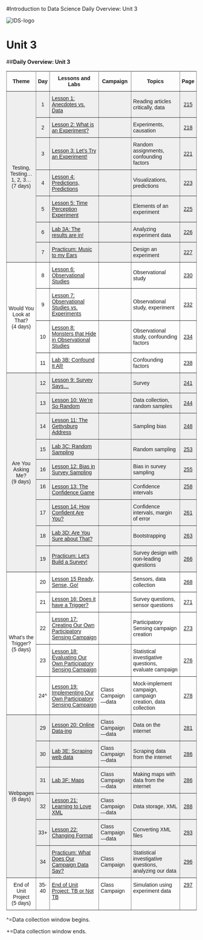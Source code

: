 #Introduction to Data Science Daily Overview: Unit 3

![IDS-logo](../img/IDS-logo.png)

**<h1>Unit 3</h1>**

##**Daily Overview: Unit 3**

<style type="text/css">
.tg  {border-collapse:collapse;border-spacing:0;}
.tg td{font-family:Arial, sans-serif;font-size:14px;padding:10px 5px;border-style:solid;border-width:1px;overflow:hidden;word-break:normal;border-color:black;}
.tg th{font-family:Arial, sans-serif;font-size:14px;font-weight:normal;padding:10px 5px;border-style:solid;border-width:1px;overflow:hidden;word-break:normal;border-color:black;}
.tg .tg-88nc{font-weight:bold;border-color:inherit;text-align:center}
.tg .tg-yj5y{background-color:#efefef;border-color:inherit;text-align:center;vertical-align:top}
.tg .tg-c3ow{border-color:inherit;text-align:center;vertical-align:top}
.tg .tg-uys7{border-color:inherit;text-align:center}
.tg .tg-pwj7{background-color:#efefef;border-color:inherit;text-align:left}
.tg .tg-5e9r{background-color:#efefef;border-color:inherit;text-align:center}
.tg .tg-xldj{border-color:inherit;text-align:left}
.tg .tg-y698{background-color:#efefef;border-color:inherit;text-align:left;vertical-align:top}
.tg .tg-0pky{border-color:inherit;text-align:left;vertical-align:top}
</style>
<table class="tg">
  <tr>
    <th class="tg-88nc">Theme</th>
    <th class="tg-88nc">Day</th>
    <th class="tg-88nc">Lessons and Labs</th>
    <th class="tg-88nc">Campaign</th>
    <th class="tg-88nc">Topics</th>
    <th class="tg-88nc">Page</th>
  </tr>
  <tr>
    <td class="tg-5e9r" rowspan="7">Testing,<br>Testing…<br>1, 2, 3…<br>(7 days)</td>
    <td class="tg-5e9r">1</td>
    <td class="tg-pwj7"><a href="../../unit3/lesson1">Lesson 1: Anecdotes vs. Data</a></td>
    <td class="tg-pwj7"></td>
    <td class="tg-pwj7">Reading articles critically, data</td>
    <td class="tg-5e9r"><a href="../../unit3/lesson1">215</a></td>
  </tr>
  <tr>
    <td class="tg-5e9r">2</td>
    <td class="tg-pwj7"><a href="../../unit3/lesson2">Lesson 2: What is an Experiment?</a></td>
    <td class="tg-pwj7"></td>
    <td class="tg-pwj7">Experiments, causation</td>
    <td class="tg-5e9r"><a href="../../unit3/lesson2">218</a></td>
  </tr>
  <tr>
    <td class="tg-5e9r">3</td>
    <td class="tg-pwj7"><a href="../../unit3/lesson3">Lesson 3: Let’s Try an Experiment!</a></td>
    <td class="tg-pwj7"></td>
    <td class="tg-pwj7">Random assignments, confounding factors</td>
    <td class="tg-5e9r"><a href="../../unit3/lesson3">221</a></td>
  </tr>
  <tr>
    <td class="tg-5e9r">4</td>
    <td class="tg-pwj7"><a href="../../unit3/lesson4">Lesson 4: Predictions, Predictions</a></td>
    <td class="tg-pwj7"></td>
    <td class="tg-pwj7">Visualizations, predictions</td>
    <td class="tg-5e9r"><a href="../../unit3/lesson4">223</a></td>
  </tr>
  <tr>
    <td class="tg-5e9r">5</td>
    <td class="tg-pwj7"><a href="../../unit3/lesson5">Lesson 5: Time Perception Experiment</a></td>
    <td class="tg-pwj7"></td>
    <td class="tg-pwj7">Elements of an experiment</td>
    <td class="tg-5e9r"><a href="../../unit3/lesson5">225</a></td>
  </tr>
  <tr>
    <td class="tg-5e9r">6</td>
    <td class="tg-pwj7"><a href="../../unit3/lab3a">Lab 3A: The results are in!</a></td>
    <td class="tg-pwj7"></td>
    <td class="tg-pwj7">Analyzing experiment data</td>
    <td class="tg-5e9r"><a href="../../unit3/lab3a">226</a></td>
  </tr>
  <tr>
    <td class="tg-5e9r">7</td>
    <td class="tg-pwj7"><a href="../../unit3/practicum1">Practicum: Music to my Ears</a></td>
    <td class="tg-pwj7"></td>
    <td class="tg-pwj7">Design an experiment</td>
    <td class="tg-5e9r"><a href="../../unit3/practicum1">227</a></td>
  </tr>
  <tr>
    <td class="tg-uys7" rowspan="4">Would You<br>Look at<br>That?<br>(4 days)</td>
    <td class="tg-uys7">8</td>
    <td class="tg-xldj"><a href="../../unit3/lesson6">Lesson 6: Observational Studies</a></td>
    <td class="tg-xldj"></td>
    <td class="tg-xldj">Observational study</td>
    <td class="tg-uys7"><a href="../../unit3/lesson6">230</a></td>
  </tr>
  <tr>
    <td class="tg-uys7">9</td>
    <td class="tg-xldj"><a href="../../unit3/lesson7">Lesson 7: Observational Studies vs. Experiments</a></td>
    <td class="tg-xldj"></td>
    <td class="tg-xldj">Observational study, experiment</td>
    <td class="tg-uys7"><a href="../../unit3/lesson7">232</a></td>
  </tr>
  <tr>
    <td class="tg-uys7">10</td>
    <td class="tg-xldj"><a href="../../unit3/lesson8">Lesson 8: Monsters that Hide in Observational Studies</a></td>
    <td class="tg-xldj"></td>
    <td class="tg-xldj">Observational study, confounding factors</td>
    <td class="tg-uys7"><a href="../../unit3/lesson8">234</a></td>
  </tr>
  <tr>
    <td class="tg-uys7">11</td>
    <td class="tg-xldj"><a href="../../unit3/lab3b">Lab 3B: Confound It All!</a></td>
    <td class="tg-xldj"></td>
    <td class="tg-xldj">Confounding factors</td>
    <td class="tg-uys7"><a href="../../unit3/lab3b">238</a></td>
  </tr>
  <tr>
    <td class="tg-5e9r" rowspan="9">Are You<br>Asking<br>Me?<br>(9 days)<br></td>
    <td class="tg-5e9r">12</td>
    <td class="tg-pwj7"><a href="../../unit3/lesson9">Lesson 9: Survey Says…</a></td>
    <td class="tg-pwj7"></td>
    <td class="tg-pwj7">Survey</td>
    <td class="tg-5e9r"><a href="../../unit3/lesson9">241</a></td>
  </tr>
  <tr>
    <td class="tg-5e9r">13</td>
    <td class="tg-pwj7"><a href="../../unit3/lesson10">Lesson 10: We’re So Random</a></td>
    <td class="tg-pwj7"></td>
    <td class="tg-pwj7">Data collection, random samples</td>
    <td class="tg-5e9r"><a href="../../unit3/lesson10">244</a></td>
  </tr>
  <tr>
    <td class="tg-5e9r">14</td>
    <td class="tg-pwj7"><a href="../../unit3/lesson11">Lesson 11: The Gettysburg Address</a></td>
    <td class="tg-pwj7"></td>
    <td class="tg-pwj7">Sampling bias</td>
    <td class="tg-5e9r"><a href="../../unit3/lesson11">248</a></td>
  </tr>
  <tr>
    <td class="tg-5e9r">15</td>
    <td class="tg-pwj7"><a href="../../unit3/lab3c">Lab 3C: Random Sampling</a></td>
    <td class="tg-pwj7"></td>
    <td class="tg-pwj7">Random sampling</td>
    <td class="tg-5e9r"><a href="../../unit3/lab3c">253</a></td>
  </tr>
  <tr>
    <td class="tg-5e9r">16</td>
    <td class="tg-pwj7"><a href="../../unit3/lesson12">Lesson 12: Bias in Survey Sampling</a></td>
    <td class="tg-pwj7"></td>
    <td class="tg-pwj7">Bias in survey sampling</td>
    <td class="tg-5e9r"><a href="../../unit3/lesson12">255</a></td>
  </tr>
  <tr>
    <td class="tg-yj5y">16</td>
    <td class="tg-y698"><a href="../../unit3/lesson13">Lesson 13: The Confidence Game</a></td>
    <td class="tg-y698"></td>
    <td class="tg-y698">Confidence intervals</td>
    <td class="tg-yj5y"><a href="../../unit3/lesson13">258</a></td>
  </tr>
  <tr>
    <td class="tg-5e9r">17</td>
    <td class="tg-pwj7"><a href="../../unit3/lesson14">Lesson 14: How Confident Are You?</a></td>
    <td class="tg-pwj7"></td>
    <td class="tg-pwj7">Confidence intervals, margin of error</td>
    <td class="tg-5e9r"><a href="../../unit3/lesson14">261</a></td>
  </tr>
  <tr>
    <td class="tg-5e9r">18</td>
    <td class="tg-pwj7"><a href="../../unit3/lab3d">Lab 3D: Are You Sure about That?</a></td>
    <td class="tg-pwj7"></td>
    <td class="tg-pwj7">Bootstrapping</td>
    <td class="tg-5e9r"><a href="../../unit3/lab3d">263</a></td>
  </tr>
  <tr>
    <td class="tg-5e9r">19</td>
    <td class="tg-pwj7"><a href="../../unit3/practicum2">Practicum: Let’s Build a Survey!</a></td>
    <td class="tg-pwj7"></td>
    <td class="tg-pwj7">Survey design with non-leading questions</td>
    <td class="tg-5e9r"><a href="../../unit3/practicum2">266</a></td>
  </tr>
  <tr>
    <td class="tg-uys7" rowspan="5">What’s the<br>Trigger?<br>(5 days)</td>
    <td class="tg-uys7">20</td>
    <td class="tg-xldj"><a href="../../unit3/lesson15">Lesson 15 Ready, Sense, Go!</a></td>
    <td class="tg-xldj"></td>
    <td class="tg-xldj">Sensors, data collection</td>
    <td class="tg-uys7"><a href="../../unit3/lesson15">268</a></td>
  </tr>
  <tr>
    <td class="tg-uys7">21</td>
    <td class="tg-xldj"><a href="../../unit3/lesson16">Lesson 16: Does it have a Trigger?</a></td>
    <td class="tg-xldj"></td>
    <td class="tg-xldj">Survey questions, sensor questions</td>
    <td class="tg-uys7"><a href="../../unit3/lesson16">271</a></td>
  </tr>
  <tr>
    <td class="tg-uys7">22</td>
    <td class="tg-xldj"><a href="../../unit3/lesson17">Lesson 17: Creating Our Own Participatory Sensing Campaign</a></td>
    <td class="tg-xldj"></td>
    <td class="tg-xldj">Participatory Sensing campaign creation</td>
    <td class="tg-uys7"><a href="../../unit3/lesson17">273</a></td>
  </tr>
  <tr>
    <td class="tg-uys7">23</td>
    <td class="tg-xldj"><a href="../../unit3/lesson18">Lesson 18: Evaluating Our Own Participatory Sensing Campaign</a><br></td>
    <td class="tg-xldj"></td>
    <td class="tg-xldj">Statistical investigative questions, evaluate campaign</td>
    <td class="tg-uys7"><a href="../../unit3/lesson18">276</a></td>
  </tr>
  <tr>
    <td class="tg-uys7">24^</td>
    <td class="tg-xldj"><a href="../../unit3/lesson19">Lesson 19: Implementing Our Own Participatory Sensing Campaign</a></td>
    <td class="tg-xldj">Class Campaign—data</td>
    <td class="tg-xldj">Mock-implement campaign, campaign creation, data collection</td>
    <td class="tg-uys7"><a href="../../unit3/lesson19">278</a></td>
  </tr>
  <tr>
    <td class="tg-5e9r" rowspan="6">Webpages<br>(6 days)</td>
    <td class="tg-5e9r">29</td>
    <td class="tg-pwj7"><a href="../../unit3/lesson20">Lesson 20: Online Data-ing</a></td>
    <td class="tg-pwj7">Class Campaign—data</td>
    <td class="tg-pwj7">Data on the internet</td>
    <td class="tg-5e9r"><a href="../../unit3/lesson20">281</a></td>
  </tr>
  <tr>
    <td class="tg-5e9r">30</td>
    <td class="tg-pwj7"><a href="../../unit3/lab3e">Lab 3E: Scraping web data</a></td>
    <td class="tg-pwj7">Class Campaign—data</td>
    <td class="tg-pwj7">Scraping data from the internet</td>
    <td class="tg-5e9r"><a href="../../unit3/lab3e">286</a></td>
  </tr>
  <tr>
    <td class="tg-5e9r">31</td>
    <td class="tg-pwj7"><a href="../../unit3/lab3f">Lab 3F: Maps</a></td>
    <td class="tg-pwj7">Class Campaign—data</td>
    <td class="tg-pwj7">Making maps with data from the internet</td>
    <td class="tg-5e9r"><a href="../../unit3/lab3f">286</a></td>
  </tr>
  <tr>
    <td class="tg-5e9r">32</td>
    <td class="tg-pwj7"><a href="../../unit3/lesson21">Lesson 21: Learning to Love XML</a></td>
    <td class="tg-pwj7">Class Campaign—data</td>
    <td class="tg-pwj7">Data storage, XML</td>
    <td class="tg-5e9r"><a href="../../unit3/lesson21">288</a></td>
  </tr>
  <tr>
    <td class="tg-5e9r">33+</td>
    <td class="tg-pwj7"><a href="../../unit3/lesson22">Lesson 22: Changing Format</a></td>
    <td class="tg-pwj7">Class Campaign—data</td>
    <td class="tg-pwj7">Converting XML files</td>
    <td class="tg-5e9r"><a href="../../unit3/lesson22">293</a></td>
  </tr>
  <tr>
    <td class="tg-5e9r">34</td>
    <td class="tg-pwj7"><a href="../../unit3/practicum3">Practicum: What Does Our Campaign Data Say?</a></td>
    <td class="tg-pwj7">Class Campaign</td>
    <td class="tg-pwj7">Statistical investigative questions, analyzing our data</td>
    <td class="tg-5e9r"><a href="../../unit3/practicum3">296</a></td>
  </tr>
  <tr>
    <td class="tg-c3ow">End of<br>Unit<br>Project<br>(5 days)</td>
    <td class="tg-c3ow">35-<br>40</td>
    <td class="tg-0pky"><a href="../../unit3/end">End of Unit Project: TB or Not TB</a></td>
    <td class="tg-0pky">Class Campaign</td>
    <td class="tg-0pky">Simulation using experiment data</td>
    <td class="tg-c3ow"><a href="../../unit3/end">297</a></td>
  </tr>
</table>

^=Data collection window begins.

+=Data collection window ends.